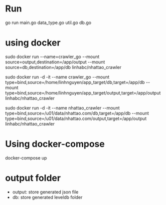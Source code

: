 # Run

go run main.go data_type.go util.go db.go

# using docker

sudo docker run --name=crawler_go --mount source=output,destination=/app/output --mount source=db,destination=/app/db linhabc/nhattao_crawler

sudo docker run -d -it --name crawler_go --mount type=bind,source=/home/linhnguyen/app_target/db,target=/app/db --mount type=bind,source=/home/linhnguyen/app_target/output,target=/app/output linhabc/nhattao_crawler

sudo docker run -d -it --name nhattao_crawler --mount type=bind,source=/u01/data/nhattao.com/db,target=/app/db --mount type=bind,source=/u01/data/nhattao.com/output,target=/app/output linhabc/nhattao_crawler

# Using docker-compose

docker-compose up

# output folder

- output: store generated json file
- db: store generated leveldb folder
